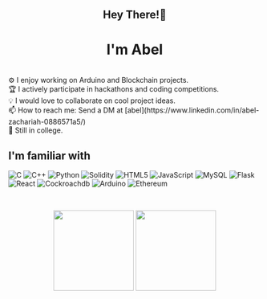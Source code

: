
<h2 align="center">Hey There!👋</h2>
<h1 align="center">I'm Abel </h1>

<br/>
 ⚙️ I enjoy working on Arduino and Blockchain projects. <br/>
 🏆 I actively participate in hackathons and coding competitions. <br/> 
 💡 I would love to collaborate on cool project ideas. <br/> 
 📫 How to reach me: Send a DM at [abel](https://www.linkedin.com/in/abel-zachariah-0886571a5/) 
 <br/>
 👯 Still in college.<br/>
 
 ## I'm familiar with

 ![C](https://img.shields.io/badge/-C-333333?style=flat&logo=C&logoColor=00599C)
 ![C++](https://img.shields.io/badge/-C++-333333?style=flat&logo=C%2B%2B&logoColor=00599C)
 ![Python](https://img.shields.io/badge/-Python-333333?style=flat&logo=python)
 ![Solidity](https://img.shields.io/badge/-Solidity-333333?style=flat&logo=solidity)
 ![HTML5](https://img.shields.io/badge/-HTML5-333333?style=flat&logo=HTML5)
 ![JavaScript](https://img.shields.io/badge/-JavaScript-333333?style=flat&logo=javascript)
 ![MySQL](https://img.shields.io/badge/-MySQL-333333?style=flat&logo=mysql)
 ![Flask](https://img.shields.io/badge/-Flask-333333?style=flat&logo=flask)
 ![React](https://img.shields.io/badge/-React-333333?style=flat&logo=react)
 ![Cockroachdb](https://img.shields.io/badge/-CockroachDB-333333?style=flat&logo=cockroachdb)
 ![Arduino](https://img.shields.io/badge/-Arduino-333333?style=flat&logo=arduino)
 ![Ethereum](https://img.shields.io/badge/-Ethereum-333333?style=flat&logo=ethereum)
 
 <br/>
 <p align=center>
    <img height=160 align="center" src="https://github-readme-stats.vercel.app/api?username=abelzach&show_icons=true&theme=gruvbox">
    <img height=160 align="center" src="https://github-readme-stats.vercel.app/api/top-langs/?username=abelzach&layout=compact&theme=gruvbox">
</p>
 <br/>
